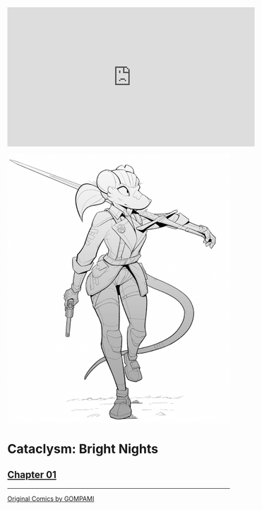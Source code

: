 <iframe width="560" height="315" src="https://www.youtube.com/embed/to1xT93IlUI" title="YouTube video player" frameborder="0" allow="accelerometer; autoplay; clipboard-write; encrypted-media; gyroscope; picture-in-picture" allowfullscreen></iframe>

![](img/title.png)

# Cataclysm: Bright Nights

## [Chapter 01](Chapter-01.md)

<!--
## [Chapter 02](Chapter-02.md)
## [Chapter 03](Chapter-03.md)
## [Chapter 04](Chapter-04.md)
## [Chapter 05](Chapter-05.md)
## [Chapter 06](Chapter-06.md)
## [Chapter 07](Chapter-07.md)
## [Chapter 08](Chapter-08.md)
-->

---

[Original Comics by GOMPAMI](https://gall.dcinside.com/mgallery/board/view/?id=gogall_colony&no=27310)
